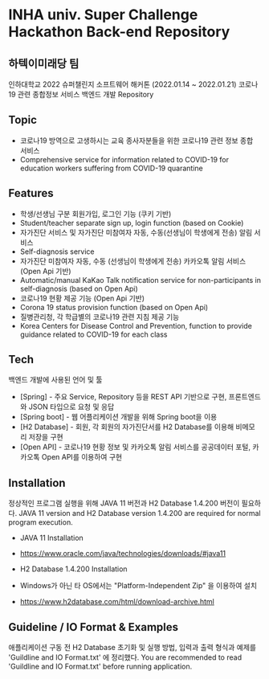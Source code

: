 # INHA univ. Super Challenge Hackathon Back-end Repository
## 하텍이미래당 팀

인하대학교 2022 슈퍼챌린지 소프트웨어 해커톤 (2022.01.14 ~ 2022.01.21)
코로나19 관련 종합정보 서비스 백엔드 개발 Repository


## Topic
- 코로나19 방역으로 고생하시는 교육 종사자분들을 위한 코로나19 관련 정보 종합 서비스
- Comprehensive service for information related to COVID-19 for education workers suffering from COVID-19 quarantine










## Features

- 학생/선생님 구분 회원가입, 로그인 기능 (쿠키 기반)
- Student/teacher separate sign up, login function (based on Cookie)
- 자가진단 서비스 및 자가진단 미참여자 자동, 수동(선생님이 학생에게 전송) 알림 서비스
- Self-diagnosis service
- 자가진단 미참여자 자동, 수동 (선생님이 학생에게 전송) 카카오톡 알림 서비스 (Open Api 기반)
- Automatic/manual KaKao Talk notification service for non-participants in self-diagnosis (based on Open Api)
- 코로나19 현황 제공 기능 (Open Api 기반)
- Corona 19 status provision function (based on Open Api)
- 질병관리청, 각 학급별의 코로나19 관련 지침 제공 기능
- Korea Centers for Disease Control and Prevention, function to provide guidance related to COVID-19 for each class





## Tech

백엔드 개발에 사용된 언어 및 툴

- [Spring] - 주요 Service, Repository 등을 REST API 기반으로 구현, 프론트엔드와 JSON 타입으로 요청 및 응답
- [Spring boot] - 웹 어플리케이션 개발을 위해 Spring boot을 이용
- [H2 Database] - 회원, 각 회원의 자가진단서를 H2 Database를 이용해 비메모리 저장을 구현
- [Open API] - 코로나19 현황 정보 및 카카오톡 알림 서비스를 공공데이터 포털, 카카오톡 Open API를 이용하여 구현




## Installation

정상적인 프로그램 실행을 위해 JAVA 11 버전과 H2 Database 1.4.200 버전이 필요하다.
JAVA 11 version and H2 Database version 1.4.200 are required for normal program execution.

- JAVA 11 Installation
- https://www.oracle.com/java/technologies/downloads/#java11



- H2 Database 1.4.200 Installation
- Windows가 아닌 타 OS에서는 "Platform-Independent Zip" 을 이용하여 설치
- https://www.h2database.com/html/download-archive.html



## Guideline / IO Format & Examples

애플리케이션 구동 전 H2 Database 초기화 및 실행 방법, 입력과 출력 형식과 예제를 'Guildline and IO Format.txt' 에 정리했다.
You are recommended to read 'Guildline and IO Format.txt' before running application.















[//]: # (These are reference links used in the body of this note and get stripped out when the markdown processor does its job. There is no need to format nicely because it shouldn't be seen. Thanks SO - http://stackoverflow.com/questions/4823468/store-comments-in-markdown-syntax)

   [dill]: <https://github.com/joemccann/dillinger>
   [git-repo-url]: <https://github.com/joemccann/dillinger.git>
   [john gruber]: <http://daringfireball.net>
   [df1]: <http://daringfireball.net/projects/markdown/>
   [markdown-it]: <https://github.com/markdown-it/markdown-it>
   [Ace Editor]: <http://ace.ajax.org>
   [node.js]: <http://nodejs.org>
   [Twitter Bootstrap]: <http://twitter.github.com/bootstrap/>
   [jQuery]: <http://jquery.com>
   [@tjholowaychuk]: <http://twitter.com/tjholowaychuk>
   [express]: <http://expressjs.com>
   [AngularJS]: <http://angularjs.org>
   [Gulp]: <http://gulpjs.com>

   [PlDb]: <https://github.com/joemccann/dillinger/tree/master/plugins/dropbox/README.md>
   [PlGh]: <https://github.com/joemccann/dillinger/tree/master/plugins/github/README.md>
   [PlGd]: <https://github.com/joemccann/dillinger/tree/master/plugins/googledrive/README.md>
   [PlOd]: <https://github.com/joemccann/dillinger/tree/master/plugins/onedrive/README.md>
   [PlMe]: <https://github.com/joemccann/dillinger/tree/master/plugins/medium/README.md>
   [PlGa]: <https://github.com/RahulHP/dillinger/blob/master/plugins/googleanalytics/README.md>
